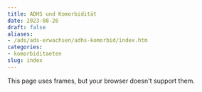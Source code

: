 ```yaml
---
title: ADHS und Komorbidität
date: 2023-08-26
draft: false
aliases:
- /ads/ads-erwachsen/adhs-komorbid/index.htm
categories:
- komorbiditaeten
slug: index
---
```



This page uses frames, but your browser doesn't support them.